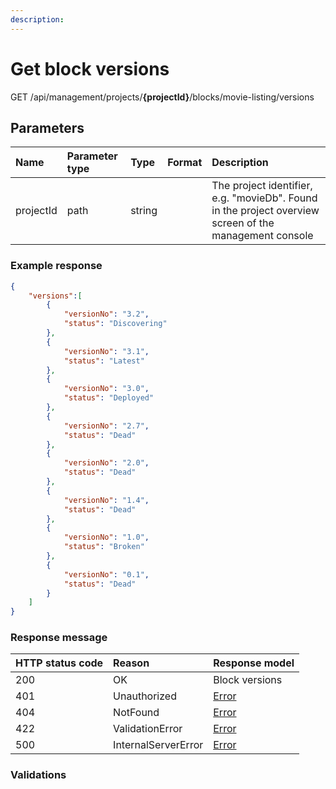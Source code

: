 ```yaml
---
description: 
---
```

# Get block versions


<span class="label label--get">GET</span> /api/management/projects/**{projectId}**/blocks/movie-listing/versions

## Parameters

| Name      | Parameter type | Type   | Format | Description                                                                                            |
| :-------- | :------------- | :----- | :----- | :----------------------------------------------------------------------------------------------------- |
| projectId | path           | string |        | The project identifier, e.g. "movieDb". Found in the project overview screen of the management console |

### Example response

```json
{
    "versions":[
        {
            "versionNo": "3.2",
            "status": "Discovering"     
        },
        {
            "versionNo": "3.1",
            "status": "Latest"     
        },
        {
            "versionNo": "3.0",
            "status": "Deployed" 
        },
        {
            "versionNo": "2.7",
            "status": "Dead"       
        },
        {
            "versionNo": "2.0",
            "status": "Dead"           
        },
        {
            "versionNo": "1.4",
            "status": "Dead"             
        },
        {
            "versionNo": "1.0",
            "status": "Broken"    
        },
        {
            "versionNo": "0.1",
            "status": "Dead"            
        }
    ]
}
```




### Response message

| HTTP status code | Reason              | Response model                   |
| :--------------- | :------------------ | :------------------------------- |
| 200              | OK                  | Block versions                   |
| 401              | Unauthorized        | [Error](/key-concepts/errors.md) |
| 404              | NotFound            | [Error](/key-concepts/errors.md) |
| 422              | ValidationError     | [Error](/key-concepts/errors.md) |
| 500              | InternalServerError | [Error](/key-concepts/errors.md) |

### Validations